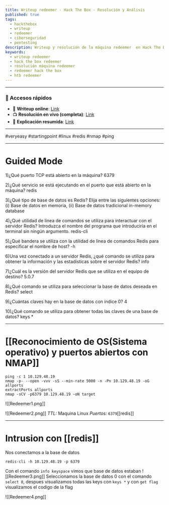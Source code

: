 ```yaml
---
title: Writeup redeemer - Hack The Box - Resolución y Análisis
published: true
tags:
  - hackthebox
  - writeup
  - redeemer
  - ciberseguridad
  - pentesting
description: Writeup y resolución de la máquina redeemer  en Hack The Box.
keywords:
  - writeup redeemer
  - hack the box redeemer
  - resolución máquina redeemer
  - redeemer hack the box
  - htb redeemer
---
```

---------
### 🔗 Accesos rápidos

- 📄 **Writeup online**: [Link](https://publish.obsidian.md/bunzopy/HTB/SuperFacil/Tier+0/Linux/Redeemer)
- 📺 **Resolución en vivo (completa)**: [Link](https://www.youtube.com/watch?v=dlZ_WLULACI)
- 🧠 **Explicación resumida**: [Link](https://www.youtube.com/watch?v=dbm9Pz9e0eM)

---

#veryeasy #startingpoint #linux #redis #nmap #ping 

--------
# Guided Mode

1)¿Qué puerto TCP está abierto en la máquina? 
	6379

2)¿Qué servicio se está ejecutando en el puerto que está abierto en la máquina? 
	redis

3)¿Qué tipo de base de datos es Redis? Elija entre las siguientes opciones: (i) Base de datos en memoria, (ii) Base de datos tradicional
	in-memory database

4)¿Qué utilidad de línea de comandos se utiliza para interactuar con el servidor Redis? Introduzca el nombre del programa que introduciría en el terminal sin ningún argumento. 
	redis-cli

5)¿Qué bandera se utiliza con la utilidad de línea de comandos Redis para especificar el nombre de host? 
	-h

6)Una vez conectado a un servidor Redis, ¿qué comando se utiliza para obtener la información y las estadísticas sobre el servidor Redis? 
	info

7)¿Cuál es la versión del servidor Redis que se utiliza en el equipo de destino? 
	5.0.7

8)¿Qué comando se utiliza para seleccionar la base de datos deseada en Redis? 
	select

9)¿Cuántas claves hay en la base de datos con índice 0? 
	4
	
10)¿Qué comando se utiliza para obtener todas las claves de una base de datos? 
	keys *

-------
# [[Reconocimiento de OS(Sistema operativo) y puertos abiertos con NMAP]]

```shell
ping -c 1 10.129.48.19
nmap -p- --open -vvv -sS --min-rate 5000 -n -Pn 10.129.48.19 -oG allports
extractPorts allports
nmap -sCV -p6379 10.129.48.19 -oN target
```
![[Redeemer1.png]]

![[Redeemer2.png]]
*TTL:* Maquina Linux
*Puertos:*
	`6379`[[redis]]

-----
# Intrusion con [[redis]]

Nos conectamos a la base de datos
```
redis-cli -h 10.129.48.19 -p 6379
```

Con el comando `info keyspace` vimos que base de datos estaban
	![[Redeemer3.png]]
Seleccionamos la base de datos 0 con el comando ``select 0``, despues visualizamos todas las keys con `keys *` y con `get flag` visualizamos el codigo de la flag

![[Redeemer4.png]]

